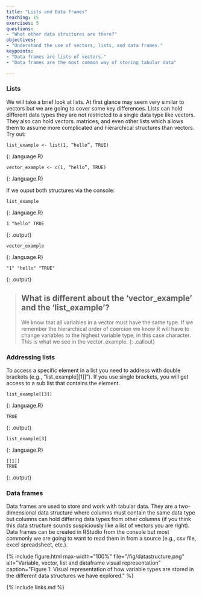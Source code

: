 ```yaml
---
title: "Lists and Data frames"
teaching: 15
exercises: 5
questions:
- "What other data structures are there?"
objectives:
- "Understand the use of vectors, lists, and data frames."
keypoints:
- "Data frames are lists of vectors."
- "Data frames are the most common way of storing tabular data"

---
```


### Lists

We will take a brief look at lists. At first glance may seem very similar to vectors but we are going to cover some key differences. Lists can hold different data types they are not restricted to a single data type like vectors. They also can hold vectors. matrices, and even other lists which allows them to assume more complicated and hierarchical structures than vectors. Try out: 

```
list_example <- list(1, “hello”, TRUE) 
```
{: .language.R}

```
vector_example <- c(1, “hello”, TRUE) 
```
{: .language.R}

If we ouput both structures via the console:

```
list_example
```
{: .language.R}

```
1 "hello" TRUE
```
{: .output}
```
vector_example
```
{: .language.R}

```
"1" "hello" "TRUE"
```
{: .output}



> ## What is different about the ‘vector_example’ and the ‘list_example’?  
> We know that all variables in a vector must have the same type. If we remember the hierarchical order of coercion we know R will have to change variables to the highest variable type, in this case character. This is what we see in the vector_example.
{: .callout}

### Addressing lists

To access a specific element in a list you need to address with double brackets (e.g., “list_example\[\[1\]\]”). If you use single brackets, you will get access to a sub list that contains the element. 

```
list_example[[3]]
```
{: .language.R}

```
TRUE
```
{: .output}

```
list_example[3]
```
{: .language.R}

```
[[1]]
TRUE
```
{: .output}


### Data frames

Data frames are used to store and work with tabular data. They are a two-dimensional data structure where columns must contain the same data type but columns can hold differing data types from other columns (if you think this data structure sounds suspiciously like a list of vectors you are right). Data frames can be created in RStudio from the console but most commonly we are going to want to read them in from a source (e.g., csv file, excel spreadsheet, etc.).  

{% include figure.html max-width="100%" file="/fig/datastructure.png" 
alt="Variable, vector, list and dataframe visual representation" caption="Figure 1: Visual representation of how variable types are stored in the different data structures we have explored." %}




{% include links.md %}
